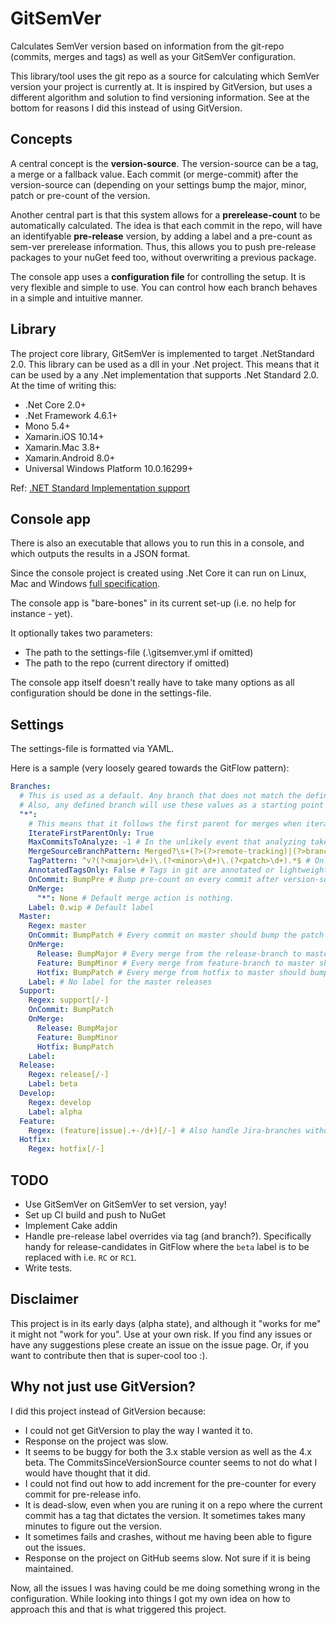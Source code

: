 # GitSemVer
Calculates SemVer version based on information from the git-repo (commits, merges and tags) as well as your GitSemVer configuration.

This library/tool uses the git repo as a source for calculating which SemVer version your project is currently at. It is inspired by GitVersion, but uses a different algorithm and solution to find versioning information. See at the bottom for reasons I did this instead of using GitVersion.

## Concepts
A central concept is the **version-source**. The version-source can be a tag, a merge or a fallback value. Each commit (or merge-commit) after the version-source can (depending on your settings bump the major, minor, patch or pre-count of the version.

Another central part is that this system allows for a **prerelease-count** to be automatically calculated. The idea is that each commit in the repo, will have an identifyable **pre-release** version, by adding a label and a pre-count as sem-ver prerelease information. Thus, this allows you to push pre-release packages to your nuGet feed too, without overwriting a previous package.

The console app uses a **configuration file** for controlling the setup. It is very flexible and simple to use. You can control how each branch behaves in a simple and intuitive manner.

## Library
The project core library, GitSemVer is implemented to target .NetStandard 2.0. This library can be used as a dll in your .Net project. This means that it can be used by a any .Net implementation that supports .Net Standard 2.0. At the time of writing this:

* .Net Core 2.0+
* .Net Framework 4.6.1+
* Mono 5.4+ 
* Xamarin.iOS 10.14+
* Xamarin.Mac 3.8+
* Xamarin.Android 8.0+
* Universal Windows Platform 10.0.16299+

Ref: [.NET Standard Implementation support](https://docs.microsoft.com/en-us/dotnet/standard/net-standard)

## Console app
There is also an executable that allows you to run this in a console, and which outputs the results in a JSON format. 

Since the console project is created using .Net Core it can run on Linux, Mac and Windows [full specification](https://github.com/dotnet/core/blob/master/release-notes/2.0/2.0-supported-os.md).

The console app is "bare-bones" in its current set-up (i.e. no help for instance - yet). 

It optionally takes two parameters:
* The path to the settings-file (.\gitsemver.yml if omitted)
* The path to the repo (current directory if omitted)

The console app itself doesn't really have to take many options as all configuration should be done in the settings-file.

## Settings
The settings-file is formatted via YAML. 

Here is a sample (very loosely geared towards the GitFlow pattern):
```yaml
Branches:
  # This is used as a default. Any branch that does not match the defined branch-regexes will use this.
  # Also, any defined branch will use these values as a starting point and will override only values defined.
  "*": 
    # This means that it follows the first parent for merges when iterating. This prevents pollution from other branches.
    IterateFirstParentOnly: True 
    MaxCommitsToAnalyze: -1 # In the unlikely event that analyzing takes too long, restrict the number of commits to iterate. 
    MergeSourceBranchPattern: Merged?\s+(?>(?>remote-tracking)|(?>branch)\s+)?(?<from>.+)\s+into\s+.* # How the 'from'-branch is detected via regex. 
    TagPattern: ^v?(?<major>\d+)\.(?<minor>\d+)\.(?<patch>\d+).*$ # Only tags that matches are considered (has major, minor and patch)
    AnnotatedTagsOnly: False # Tags in git are annotated or lightweight.
    OnCommit: BumpPre # Bump pre-count on every commit after version-source.
    OnMerge:
      "*": None # Default merge action is nothing.
    Label: 0.wip # Default label
  Master:
    Regex: master
    OnCommit: BumpPatch # Every commit on master should bump the patch number.
    OnMerge:
      Release: BumpMajor # Every merge from the release-branch to master should bump master (this may not be what you want, for illustration purposes only)
      Feature: BumpMinor # Every merge from feature-branch to master should bump minor.
      Hotfix: BumpPatch # Every merge from hotfix to master should bump the patch-number.
    Label: # No label for the master releases
  Support:
    Regex: support[/-] 
    OnCommit: BumpPatch
    OnMerge:
      Release: BumpMajor
      Feature: BumpMinor
      Hotfix: BumpPatch
    Label:
  Release:
    Regex: release[/-]
    Label: beta
  Develop:
    Regex: develop
    Label: alpha
  Feature:
    Regex: (feature|issue|.+-/d+)[/-] # Also handle Jira-branches without feature or issue-prefix
  Hotfix:
    Regex: hotfix[/-]
```

## TODO
* Use GitSemVer on GitSemVer to set version, yay!
* Set up CI  build and push to NuGet
* Implement Cake addin
* Handle pre-release label overrides via tag (and branch?). Specifically handy for release-candidates in GitFlow where the `beta` label is to be replaced with i.e. `RC` or `RC1`.
* Write tests.

## Disclaimer
This project is in its early days (alpha state), and although it "works for me" it might not "work for you". Use at your own risk. If you find any issues or have any suggestions plese create an issue on the issue page. Or, if you want to contribute then that is super-cool too :).

## Why not just use GitVersion?
I did this project instead of GitVersion because:
* I could not get GitVersion to play the way I wanted it to.
* Response on the project was slow.
* It seems to be buggy for both the 3.x stable version as well as the 4.x beta. The CommitsSinceVersionSource counter seems to not do what I would have thought that it did.
* I could not find out how to add increment for the pre-counter for every commit for pre-release info.
* It is dead-slow, even when you are runing it on a repo where the current commit has a tag that dictates the version. It sometimes takes many minutes to figure out the version.
* It sometimes fails and crashes, without me having been able to figure out the issues.
* Response on the project on GitHub seems slow. Not sure if it is being maintained.

Now, all the issues I was having could be me doing something wrong in the configuration. While looking into things I got my own idea on how to approach this and that is what triggered this project.
